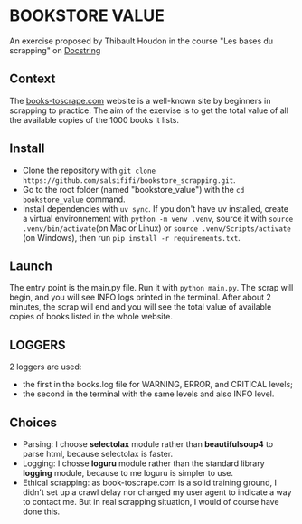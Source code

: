 # BOOKSTORE VALUE
An exercise proposed by Thibault Houdon in the course "Les bases du scrapping" on [Docstring](www.docstring.fr)

## Context
The [books-toscrape.com](www.books-toscrape.com) website is a well-known site by beginners in scrapping to practice. The aim of the exervise is to get the total value of all the available copies of the 1000 books it lists.

## Install
- Clone the repository with `git clone https://github.com/salsififi/bookstore_scrapping.git`.
- Go to the root folder (named "bookstore_value") with the `cd bookstore_value` command.
- Install dependencies with `uv sync`. If you don't have uv installed, create a virtual environnement with `python -m venv .venv`, source it with `source .venv/bin/activate`(on Mac or Linux) or `source .venv/Scripts/activate` (on Windows), then run `pip install -r requirements.txt`.

## Launch
The entry point is the main.py file. Run it with `python main.py`.
The scrap will begin, and you will see INFO logs printed in the terminal. After about 2 minutes, the scrap will end and you will see the total value of available copies of books listed in the whole website.

## LOGGERS
2 loggers are used:
- the first in the books.log file for WARNING, ERROR, and CRITICAL levels;
- the second in the terminal with the same levels and also INFO level.

## Choices
- Parsing: I choose **selectolax** module rather than **beautifulsoup4** to parse html, because selectolax is faster.
- Logging: I chosse **loguru** module rather than the standard library **logging** module, because to me loguru is simpler to use.
- Ethical scrapping: as book-toscrape.com is a solid training ground, I didn't set up a crawl delay nor changed my user agent to indicate a way to contact me. But in real scrapping situation, I would of course have done this.
